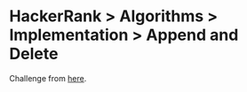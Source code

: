 # HackerRank > Algorithms > Implementation > Append and Delete

Challenge from [here](https://www.hackerrank.com/challenges/append-and-delete).

